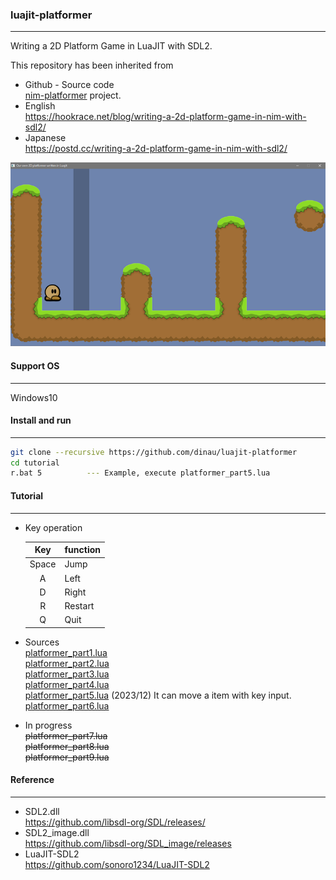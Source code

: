 ### luajit-platformer

---

Writing a 2D Platform Game in LuaJIT with SDL2.

This repository has been inherited from  
- Github - Source code  
[nim-platformer](https://github.com/def-/nim-platformer) project.
- English  
https://hookrace.net/blog/writing-a-2d-platform-game-in-nim-with-sdl2/  
- Japanese  
https://postd.cc/writing-a-2d-platform-game-in-nim-with-sdl2/  


![alt](img/t4.png)

#### Support OS

---

Windows10 

#### Install and run

---

```sh
git clone --recursive https://github.com/dinau/luajit-platformer
cd tutorial
r.bat 5          --- Example, execute platformer_part5.lua
```

#### Tutorial

---

- Key operation 

   | Key   | function |
   | :---: | :---     |
   | Space | Jump     |
   | A     | Left     |
   | D     | Right    |
   | R     | Restart  |
   | Q     | Quit     |

- Sources  
[platformer_part1.lua](tutorial/platformer_part1.lua)  
[platformer_part2.lua](tutorial/platformer_part2.lua)  
[platformer_part3.lua](tutorial/platformer_part3.lua)  
[platformer_part4.lua](tutorial/platformer_part4.lua)  
[platformer_part5.lua](tutorial/platformer_part5.lua) (2023/12) It can move a item with key input.  
[platformer_part6.lua](tutorial/platformer_part6.lua)  

- In progress  
~~platformer_part7.lua  
platformer_part8.lua  
platformer_part9.lua~~

#### Reference

---

- SDL2.dll  
https://github.com/libsdl-org/SDL/releases/
- SDL2_image.dll  
https://github.com/libsdl-org/SDL_image/releases
- LuaJIT-SDL2  
https://github.com/sonoro1234/LuaJIT-SDL2
